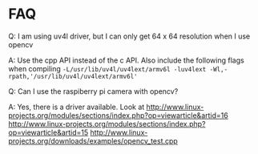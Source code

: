 FAQ
===

Q: I am using uv4l driver, but I can only get 64 x 64 resolution when I use opencv

A: Use the cpp API instead of the c API. Also include the following flags when compiling
`-L/usr/lib/uv4l/uv4lext/armv6l -luv4lext -Wl,-rpath,'/usr/lib/uv4l/uv4lext/armv6l'`

Q: Can I use the raspiberry pi camera with opencv?

A: Yes, there is a driver available. Look at 
http://www.linux-projects.org/modules/sections/index.php?op=viewarticle&artid=16
http://www.linux-projects.org/modules/sections/index.php?op=viewarticle&artid=15
http://www.linux-projects.org/downloads/examples/opencv_test.cpp